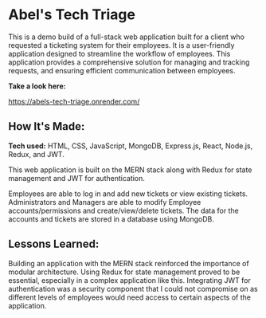 # Abel's Tech Triage
This is a demo build of a full-stack web application built for a client who requested a ticketing system for their employees. It is a user-friendly application designed to streamline the workflow of employees. This application provides a comprehensive solution for managing and tracking requests, and ensuring efficient communication between employees.

**Take a look here:**

https://abels-tech-triage.onrender.com/

## How It's Made:

**Tech used:** HTML, CSS, JavaScript, MongoDB, Express.js, React, Node.js, Redux, and JWT.

This web application is built on the MERN stack along with Redux for state management and JWT for authentication.

Employees are able to log in and add new tickets or view existing tickets. Administrators and Managers are able to modify Employee accounts/permissions and create/view/delete tickets. The data for the accounts and tickets are stored in a database using MongoDB.

## Lessons Learned:

Building an application with the MERN stack reinforced the importance of modular architecture. Using Redux for state management proved to be essential, especially in a complex application like this. Integrating JWT for authentication was a security component that I could not compromise on as different levels of employees would need access to certain aspects of the application.
